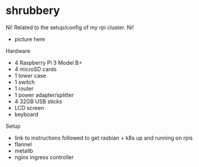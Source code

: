 # shrubbery
Ni! Related to the setup/config of my rpi cluster.  Ni!

- picture here
  
Hardware
 - 4 Raspberry Pi 3 Model B+
 - 4 microSD cards
 - 1 tower case
 - 1 switch
 - 1 router
 - 1 power adapter/splitter
 - 4 32GB USB sticks
 - LCD screen
 - keyboard

Setup
- link to instructions followed to get rasbian + k8s up and running on rpis
- flannel
- metallb
- nginx ingress controller

